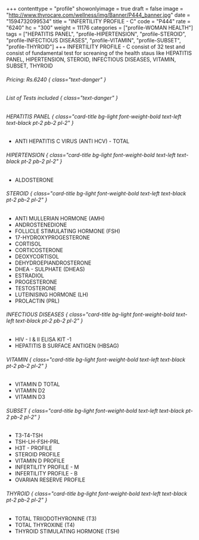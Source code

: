 +++
contenttype = "profile"
showonlyimage = true
draft = false
image = "http://www.thyrocare.com/wellness/img/Banner/P444_banner.jpg"
date = "1594732099534"
title = "INFERTILITY PROFILE - C"
code = "P444"
rate = "6240"
hc = "300"
weight = 11176
categories = ["profile-WOMAN HEALTH"]
tags = ["HEPATITIS PANEL", "profile-HIPERTENSION", "profile-STEROID", "profile-INFECTIOUS DISEASES", "profile-VITAMIN", "profile-SUBSET", "profile-THYROID"]
+++
INFERTILITY PROFILE - C consist of 32 test and consist of fundamental test for screaning of the health staus like HEPATITIS PANEL, HIPERTENSION, STEROID, INFECTIOUS DISEASES, VITAMIN, SUBSET, THYROID
<!--more-->
###### Pricing: Rs.6240 { class="text-danger" }

###### List of Tests included { class="text-danger" }

###### HEPATITIS PANEL { class="card-title bg-light font-weight-bold text-left text-black pt-2 pb-2 pl-2" } 
* ANTI HEPATITIS C VIRUS (ANTI HCV) - TOTAL
###### HIPERTENSION { class="card-title bg-light font-weight-bold text-left text-black pt-2 pb-2 pl-2" } 
* ALDOSTERONE
###### STEROID { class="card-title bg-light font-weight-bold text-left text-black pt-2 pb-2 pl-2" } 
* ANTI MULLERIAN HORMONE (AMH)
* ANDROSTENEDIONE
* FOLLICLE STIMULATING HORMONE (FSH)
* 17-HYDROXYPROGESTERONE
* CORTISOL
* CORTICOSTERONE
* DEOXYCORTISOL
* DEHYDROEPIANDROSTERONE
* DHEA - SULPHATE (DHEAS)
* ESTRADIOL
* PROGESTERONE
* TESTOSTERONE
* LUTEINISING HORMONE (LH)
* PROLACTIN (PRL)
###### INFECTIOUS DISEASES { class="card-title bg-light font-weight-bold text-left text-black pt-2 pb-2 pl-2" } 
* HIV - I & II ELISA KIT -1
* HEPATITIS B SURFACE ANTIGEN (HBSAG)
###### VITAMIN { class="card-title bg-light font-weight-bold text-left text-black pt-2 pb-2 pl-2" } 
* VITAMIN D TOTAL
* VITAMIN D2
* VITAMIN D3
###### SUBSET { class="card-title bg-light font-weight-bold text-left text-black pt-2 pb-2 pl-2" } 
* T3-T4-TSH
* TSH-LH-FSH-PRL
* H3T - PROFILE
* STEROID PROFILE
* VITAMIN D PROFILE
* INFERTILITY PROFILE - M
* INFERTILITY PROFILE - B
* OVARIAN RESERVE PROFILE
###### THYROID { class="card-title bg-light font-weight-bold text-left text-black pt-2 pb-2 pl-2" } 
* TOTAL TRIIODOTHYRONINE (T3)
* TOTAL THYROXINE (T4)
* THYROID STIMULATING HORMONE (TSH)
